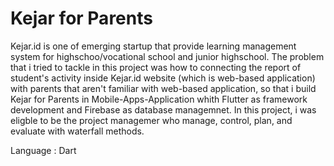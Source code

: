 # Kejar for Parents

Kejar.id is one of emerging startup that provide learning management system for highschoo/vocational school and junior highschool. The problem that i tried to tackle in this project was how to connecting the report of student's activity inside Kejar.id website (which is web-based application) with parents that aren't familiar with web-based application, so that i build Kejar for Parents in Mobile-Apps-Application whith Flutter as framework development and Firebase as database managemnet. In this project, i was eligble to be the project managemer who manage, control, plan, and evaluate with waterfall methods. 

Language : Dart
